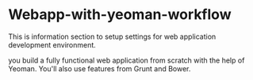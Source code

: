 Webapp-with-yeoman-workflow
=============

This is information section to setup settings for web application development environment.

you build a fully functional web application from scratch with the help of Yeoman. You'll also use features from Grunt and Bower.
